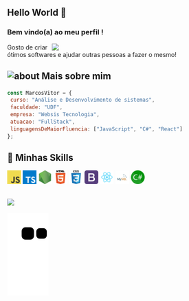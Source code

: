 ## Hello World 👋
### Bem vindo(a) ao meu perfil !

<img src="https://raw.githubusercontent.com/MicaelliMedeiros/micaellimedeiros/master/image/computer-illustration.png" min-width="400px" max-width="400px" width="400px" align="right">

Gosto de criar ótimos softwares e ajudar outras pessoas a fazer o mesmo!

## <img width="45" alt="about" src="https://raw.github.com/elizarov/elizarov/master/about.png"> Mais sobre mim
 
 ```JavaScript 
const MarcosVitor = {
  curso: "Análise e Desenvolvimento de sistemas",
  faculdade: "UDF",
  empresa: "Websis Tecnologia",
  atuacao: "FullStack",
  linguagensDeMaiorFluencia: ["JavaScript", "C#", "React"]
};

```

## 🚀 Minhas Skills 

<code><img height="32" src="https://raw.githubusercontent.com/github/explore/80688e429a7d4ef2fca1e82350fe8e3517d3494d/topics/javascript/javascript.png" alt="Javascript"/></code>
<code><img height="32" src="https://raw.githubusercontent.com/github/explore/80688e429a7d4ef2fca1e82350fe8e3517d3494d/topics/typescript/typescript.png" alt="Typescript"/></code>
<code><img height="32" src="https://raw.githubusercontent.com/github/explore/80688e429a7d4ef2fca1e82350fe8e3517d3494d/topics/nodejs/nodejs.png" alt="Nodejs"/></code>
<code><img height="32" src="https://raw.githubusercontent.com/github/explore/80688e429a7d4ef2fca1e82350fe8e3517d3494d/topics/html/html.png" alt="HTML5"/></code>
<code><img height="32" src="https://raw.githubusercontent.com/github/explore/80688e429a7d4ef2fca1e82350fe8e3517d3494d/topics/css/css.png" alt="CSS"/></code>
<code><img height="32" src="https://raw.githubusercontent.com/github/explore/80688e429a7d4ef2fca1e82350fe8e3517d3494d/topics/bootstrap/bootstrap.png" alt="Bootstrap"/></code>
<code><img height="32" src="https://raw.githubusercontent.com/github/explore/80688e429a7d4ef2fca1e82350fe8e3517d3494d/topics/react/react.png" alt="React"/></code>
<code><img height="32" src="https://raw.githubusercontent.com/github/explore/80688e429a7d4ef2fca1e82350fe8e3517d3494d/topics/mysql/mysql.png" alt="MySQL"/></code>
<code><img height="32" src="https://raw.githubusercontent.com/github/explore/80688e429a7d4ef2fca1e82350fe8e3517d3494d/topics/csharp/csharp.png" alt="C#"/></code>


<br/>

<a href="https://github.com/marcosv1tor">
  <img height="180em" src="https://github-readme-stats.vercel.app/api?username=marcosv1tor&theme=dracula&show_icons=true" />
</a>

<br/>

![snake animation](https://github.com/marcosv1tor/marcosv1tor/blob/output/github-contribution-grid-snake2.svg)
